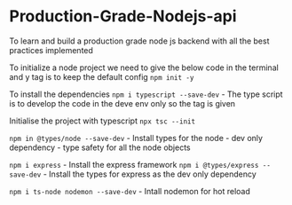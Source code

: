 # Production-Grade-Nodejs-api
To learn and build a production grade node js backend with all the best practices implemented

To initialize a node project we need to give the below code in the terminal and y tag is to keep the default config
`npm init -y`

To install the dependencies
`npm i typescript --save-dev` - The type script is to develop the code in the deve env only so the tag is given

Initialise the project with typescript
`npx tsc --init`

`npm in @types/node --save-dev` - Install types for the node - dev only dependency - type safety for all the node objects

`npm i express` - Install the express framework
`npm i @types/express --save-dev` - Install the types for express as the dev only dependency

`npm i ts-node nodemon --save-dev` - Intall nodemon for hot reload